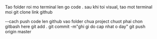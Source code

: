 Tao folder roi mo terminal len 
go code .
sau khi toi visual, tao mot terminal moi
git clone link github

--cach push code len github
vao folder chua project 
chuot phai chon gitbash here
git add .
git commit -m"ghi gi do cap nhat o day"
git push origin master
